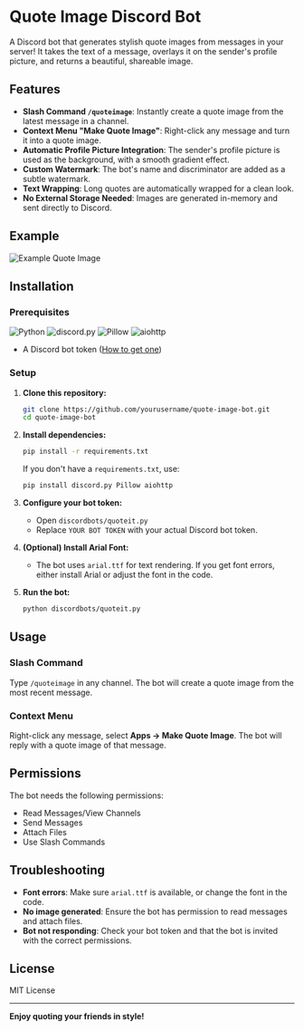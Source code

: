 # Quote Image Discord Bot

A Discord bot that generates stylish quote images from messages in your server!
It takes the text of a message, overlays it on the sender's profile picture, and returns a beautiful, shareable image.

## Features

- **Slash Command `/quoteimage`**: Instantly create a quote image from the latest message in a channel.
- **Context Menu "Make Quote Image"**: Right-click any message and turn it into a quote image.
- **Automatic Profile Picture Integration**: The sender's profile picture is used as the background, with a smooth gradient effect.
- **Custom Watermark**: The bot's name and discriminator are added as a subtle watermark.
- **Text Wrapping**: Long quotes are automatically wrapped for a clean look.
- **No External Storage Needed**: Images are generated in-memory and sent directly to Discord.

## Example

![Example Quote Image]((https://media.discordapp.net/attachments/1266372345761890348/1370105243911589960/quote_image.png?ex=681e4971&is=681cf7f1&hm=9e0b41277b5262cd7c7dceaac98779a73d9c8e8af91a6a763ca7c5db3abdce7a&=&format=webp&quality=lossless))

## Installation

### Prerequisites

![Python](https://img.shields.io/badge/Python-3.8%2B-blue?logo=python&logoColor=white)
![discord.py](https://img.shields.io/badge/discord.py-%3E%3D2.0-blueviolet?logo=python)
![Pillow](https://img.shields.io/badge/Pillow-%3E%3D8.0-yellow?logo=pillow)
![aiohttp](https://img.shields.io/badge/aiohttp-%3E%3D3.7-blue?logo=python)

- A Discord bot token ([How to get one](https://discord.com/developers/applications))

### Setup

1. **Clone this repository:**
   ```bash
   git clone https://github.com/yourusername/quote-image-bot.git
   cd quote-image-bot
   ```

2. **Install dependencies:**
   ```bash
   pip install -r requirements.txt
   ```

   If you don't have a `requirements.txt`, use:
   ```bash
   pip install discord.py Pillow aiohttp
   ```

3. **Configure your bot token:**
   - Open `discordbots/quoteit.py`
   - Replace `YOUR BOT TOKEN` with your actual Discord bot token.

4. **(Optional) Install Arial Font:**
   - The bot uses `arial.ttf` for text rendering. If you get font errors, either install Arial or adjust the font in the code.

5. **Run the bot:**
   ```bash
   python discordbots/quoteit.py
   ```

## Usage

### Slash Command

Type `/quoteimage` in any channel. The bot will create a quote image from the most recent message.

### Context Menu

Right-click any message, select **Apps → Make Quote Image**. The bot will reply with a quote image of that message.

## Permissions

The bot needs the following permissions:

- Read Messages/View Channels
- Send Messages
- Attach Files
- Use Slash Commands

## Troubleshooting

- **Font errors**: Make sure `arial.ttf` is available, or change the font in the code.
- **No image generated**: Ensure the bot has permission to read messages and attach files.
- **Bot not responding**: Check your bot token and that the bot is invited with the correct permissions.

## License

MIT License

---

**Enjoy quoting your friends in style!** 
